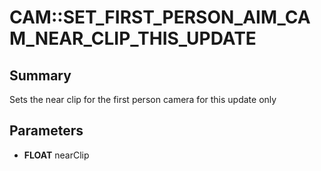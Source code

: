 # CAM::SET_FIRST_PERSON_AIM_CAM_NEAR_CLIP_THIS_UPDATE

## Summary
Sets the near clip for the first person camera for this update only

## Parameters
* **FLOAT** nearClip